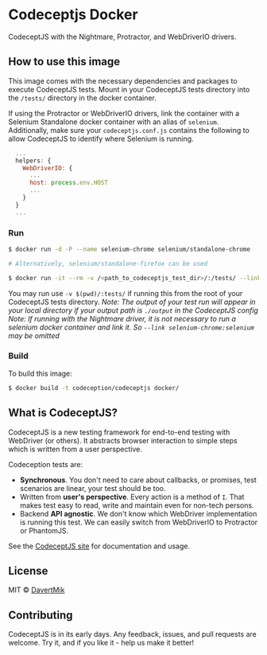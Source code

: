 # Codeceptjs Docker

CodeceptJS with the Nightmare, Protractor, and WebDriverIO drivers.

## How to use this image

This image comes with the necessary dependencies and packages to execute CodeceptJS tests.
Mount in your CodeceptJS tests directory into the `/tests/` directory in the docker container.

If using the Protractor or WebDriverIO drivers, link the container with a Selenium Standalone docker container with an alias of `selenium`. Additionally, make sure your `codeceptjs.conf.js` contains the following to allow CodeceptJS to identify where Selenium is running.

```javascript
  ...
  helpers: {
    WebDriverIO: {
      ...
      host: process.env.HOST
      ...
    }
  }
  ...
```

### Run

```sh
$ docker run -d -P --name selenium-chrome selenium/standalone-chrome

# Alternatively, selenium/standalone-firefox can be used

$ docker run -it --rm -v /<path_to_codeceptjs_test_dir>/:/tests/ --link selenium-chrome:selenium codeception/codeceptjs
```

You may run use `-v $(pwd)/:tests/` if running this from the root of your CodeceptJS tests directory.
_Note: The output of your test run will appear in your local directory if your output path is `./output` in the CodeceptJS config_
_Note: If running with the Nightmare driver, it is not necessary to run a selenium docker container and link it. So `--link selenium-chrome:selenium` may be omitted_

### Build

To build this image:

```sh
$ docker build -t codeception/codeceptjs docker/
```

## What is CodeceptJS?

CodeceptJS is a new testing framework for end-to-end testing with WebDriver (or others). It abstracts browser interaction to simple steps which is written from a user perspective.

Codeception tests are:

- **Synchronous**. You don't need to care about callbacks, or promises, test scenarios are linear, your test should be too.
- Written from **user's perspective**. Every action is a method of `I`. That makes test easy to read, write and maintain even for non-tech persons.
- Backend **API agnostic**. We don't know which WebDriver implementation is running this test. We can easily switch from WebDriverIO to Protractor or PhantomJS.

See the [CodeceptJS site](http://codecept.io/) for documentation and usage.

## License

MIT © [DavertMik](http://codegyre.com/)

## Contributing

CodeceptJS is in its early days. Any feedback, issues, and pull requests are welcome. Try it, and if you like it - help us make it better!